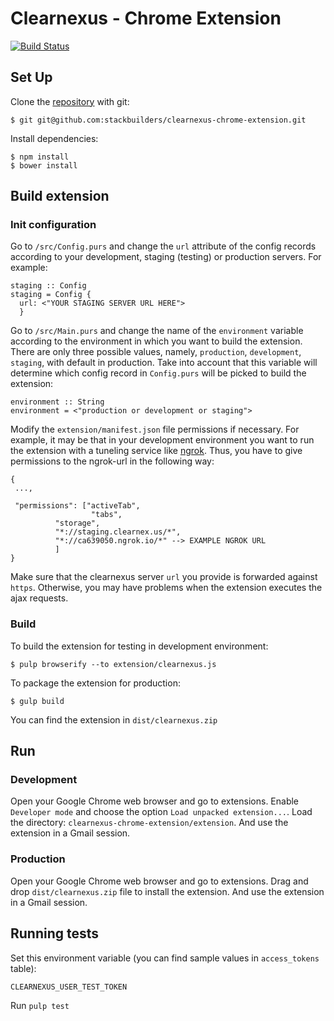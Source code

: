 # Clearnexus - Chrome Extension

[![Build Status](https://travis-ci.org/stackbuilders/clearnexus-chrome-extension.svg?branch=master)](https://travis-ci.org/stackbuilders/clearnexus-chrome-extension)

## Set Up

Clone the [repository][repository] with git:

```
$ git git@github.com:stackbuilders/clearnexus-chrome-extension.git
```

Install dependencies:

```
$ npm install
$ bower install
```


## Build extension

### Init configuration

Go to `/src/Config.purs` and change the `url` attribute of the config records according to your development,
staging (testing) or production servers. For example:

```
staging :: Config
staging = Config {
  url: <"YOUR STAGING SERVER URL HERE">
  }
```

Go to `/src/Main.purs` and change the name of the `environment` variable according to the environment in which you
want to build the extension. There are only three possible values, namely, `production`, `development`, `staging`,
with default in production. Take into account that this variable will determine which config record in `Config.purs`
will be picked to build the extension:

```
environment :: String
environment = <"production or development or staging">
```

Modify the `extension/manifest.json` file permissions if necessary. For example, it may be that in your development
environment you want to run the extension with a tuneling service like [ngrok](https://ngrok.com/). Thus, you have
to give permissions to the ngrok-url in the following way:

```
{
 ...,

 "permissions": ["activeTab",
				  "tabs",
		  "storage",
		  "*://staging.clearnex.us/*",
		  "*://ca639050.ngrok.io/*" --> EXAMPLE NGROK URL
		  ]
}
```
Make sure that the clearnexus server `url` you provide is forwarded against `https`. Otherwise, you may have
problems when the extension executes the ajax requests.

### Build

To build the extension for testing in development environment:

```
$ pulp browserify --to extension/clearnexus.js
```
To package the extension for production:

```
$ gulp build
```
You can find the extension in `dist/clearnexus.zip`


## Run

### Development

Open your Google Chrome web browser and go to extensions. Enable `Developer mode` and choose the option
`Load unpacked extension...`. Load the directory: `clearnexus-chrome-extension/extension`. And use the extension in a Gmail session.

### Production
Open your Google Chrome web browser and go to extensions. Drag and drop `dist/clearnexus.zip` file to install the extension. And use the extension in a Gmail session.


## Running tests

Set this environment variable (you can find sample values in `access_tokens` table):

```
CLEARNEXUS_USER_TEST_TOKEN
```
Run `pulp test`

[repository]: https://github.com/stackbuilders/clearnexus-chrome-extension
